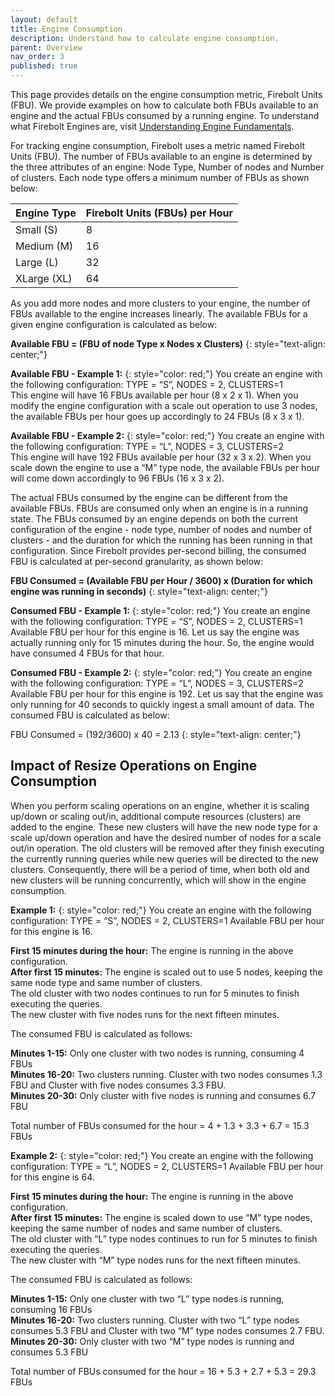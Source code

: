 ```yaml
---
layout: default
title: Engine Consumption
description: Understand how to calculate engine consumption.
parent: Overview
nav_order: 3
published: true
---
```


This page provides details on the engine consumption metric, Firebolt Units (FBU).  We provide examples on how to calculate both FBUs available to an engine and the actual FBUs consumed by a running engine. To understand what Firebolt Engines are, visit [Understanding Engine Fundamentals](../Overview/understanding-engine-fundamentals.md).

For tracking engine consumption, Firebolt uses a metric named Firebolt Units (FBU). The number of FBUs available to an engine is determined by the three attributes of an engine: Node Type, Number of nodes and Number of clusters. Each node type offers a minimum number of FBUs as shown below:

|      Engine Type      |  Firebolt Units (FBUs) per Hour  |      
| :-------------------- | :------------------------------- | 
|      Small (S)        |              8                   |
|      Medium (M)       |              16                  |
|      Large (L)        |              32                  |
|      XLarge (XL)      |              64                  |

As you add more nodes and more clusters to your engine, the number of FBUs available to the engine increases linearly. The available FBUs for a given engine configuration is calculated as below:
 
**Available FBU = (FBU of node Type x Nodes x Clusters)**
{: style="text-align: center;"}


**Available FBU - Example 1:**
{: style="color: red;"}
You create an engine with the following configuration: TYPE = “S”, NODES = 2, CLUSTERS=1 <br />
This engine will have 16 FBUs available per hour (8 x 2 x 1). When you modify the engine configuration with a scale out operation to use 3 nodes, the available FBUs per hour goes up accordingly to 24 FBUs (8 x 3 x 1).

**Available FBU - Example 2:**
{: style="color: red;"}
You create an engine with the following configuration: TYPE = “L”, NODES = 3, CLUSTERS=2 <br />
This engine will have 192 FBUs available per hour (32 x 3 x 2).  When you scale down the engine to use a “M” type node, the available FBUs per hour will come down accordingly to 96 FBUs (16 x 3 x 2).

The actual FBUs consumed by the engine can be different from the available FBUs. FBUs are consumed only when an engine is in a running state. The FBUs consumed by an engine depends on both the current configuration of the engine - node type, number of nodes and number of clusters -  and the duration for which the running has been running in that configuration. Since Firebolt provides per-second billing, the consumed FBU is calculated at per-second granularity, as shown below: <br />

**FBU Consumed  = (Available FBU per Hour / 3600) x (Duration for which engine was running in seconds)**
{: style="text-align: center;"}


**Consumed FBU - Example 1:**
{: style="color: red;"}
You create an engine with the following configuration: TYPE = “S”, NODES = 2, CLUSTERS=1 <br />
Available FBU per hour for this engine is 16. Let us say the engine was actually running only for 15 minutes during the hour. So, the engine would have consumed 4 FBUs for that hour.


**Consumed FBU - Example 2:**
{: style="color: red;"}
You create an engine with the following configuration: TYPE = “L”, NODES = 3, CLUSTERS=2 <br />
Available FBU per hour for this engine is 192. Let us say that the engine was only running for 40 seconds to quickly ingest a small amount of data. The consumed FBU is calculated as below:

FBU Consumed = (192/3600) x 40 = 2.13 
{: style="text-align: center;"}

## Impact of Resize Operations on Engine Consumption
When you perform scaling operations on an engine, whether it is scaling up/down or scaling out/in, additional compute resources (clusters) are added to the engine. These new clusters will have the new node type for a scale up/down operation and have the desired number of nodes for a scale out/in operation. The old clusters will be removed after they finish executing the currently running queries while new queries will be directed to the new clusters. Consequently, there will be a period of time, when both old and new clusters will be running concurrently, which will show in the engine consumption.

**Example 1:**
{: style="color: red;"}
You create an engine with the following configuration: TYPE = “S”, NODES = 2, CLUSTERS=1
Available FBU per hour for this engine is 16. 

**First 15 minutes during the hour:**  The engine is running in the above configuration. <br />
**After first 15 minutes:** The engine is scaled out to use 5 nodes, keeping the same node type and same number of clusters. <br />
The old cluster with two nodes continues to run for 5 minutes to finish executing the queries. <br />
The new cluster with five nodes runs for the next fifteen minutes. <br />

The consumed FBU is calculated as follows:

**Minutes 1-15:** Only one cluster with two nodes is running, consuming 4 FBUs <br />
**Minutes 16-20:** Two clusters running. Cluster with two nodes consumes 1.3 FBU and Cluster with five nodes consumes 3.3 FBU. <br />
**Minutes 20-30:** Only cluster with five nodes is running and consumes 6.7 FBU <br />

Total number of FBUs consumed for the hour = 4 + 1.3 + 3.3 + 6.7 = 15.3 FBUs

**Example 2:**
{: style="color: red;"}
You create an engine with the following configuration: TYPE = “L”, NODES = 2, CLUSTERS=1
Available FBU per hour for this engine is 64. 

**First 15 minutes during the hour:**  The engine is running in the above configuration. <br />
**After first 15 minutes:** The engine is scaled down to use “M” type nodes, keeping the same number of nodes and same number of clusters. <br /> 
The old cluster with “L” type nodes continues to run for 5 minutes to finish executing the queries. <br />
The new cluster with “M” type nodes runs for the next fifteen minutes. <br />

The consumed FBU is calculated as follows:

**Minutes 1-15:** Only one cluster with two “L” type nodes is running, consuming 16 FBUs <br />
**Minutes 16-20:** Two clusters running. Cluster with two “L” type nodes consumes 5.3 FBU and Cluster with two “M” type nodes consumes 2.7 FBU. <br />
**Minutes 20-30:** Only cluster with two “M” type nodes is running and consumes 5.3 FBU <br />

Total number of FBUs consumed for the hour = 16 + 5.3 + 2.7 + 5.3 = 29.3 FBUs


